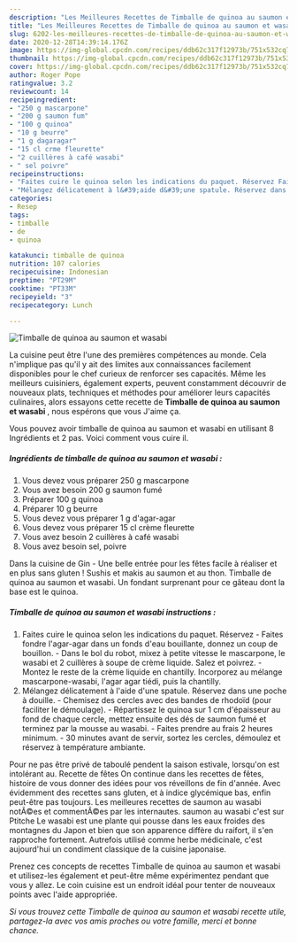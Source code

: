 ```yaml
---
description: "Les Meilleures Recettes de Timballe de quinoa au saumon et wasabi"
title: "Les Meilleures Recettes de Timballe de quinoa au saumon et wasabi"
slug: 6202-les-meilleures-recettes-de-timballe-de-quinoa-au-saumon-et-wasabi
date: 2020-12-28T14:39:14.176Z
image: https://img-global.cpcdn.com/recipes/ddb62c317f12973b/751x532cq70/timballe-de-quinoa-au-saumon-et-wasabi-photo-principale-de-la-recette.jpg
thumbnail: https://img-global.cpcdn.com/recipes/ddb62c317f12973b/751x532cq70/timballe-de-quinoa-au-saumon-et-wasabi-photo-principale-de-la-recette.jpg
cover: https://img-global.cpcdn.com/recipes/ddb62c317f12973b/751x532cq70/timballe-de-quinoa-au-saumon-et-wasabi-photo-principale-de-la-recette.jpg
author: Roger Pope
ratingvalue: 3.2
reviewcount: 14
recipeingredient:
- "250 g mascarpone"
- "200 g saumon fum"
- "100 g quinoa"
- "10 g beurre"
- "1 g dagaragar"
- "15 cl crme fleurette"
- "2 cuillères à café wasabi"
- " sel poivre"
recipeinstructions:
- "Faites cuire le quinoa selon les indications du paquet. Réservez Faites fondre l&#39;agar-agar dans un fonds d&#39;eau bouillante, donnez un coup de bouillon. Dans le bol du robot, mixez à petite vitesse le mascarpone, le wasabi et 2 cuillères à soupe de crème liquide. Salez et poivrez. Montez le reste de la crème liquide en chantilly. Incorporez au mélange mascarpone-wasabi, l&#39;agar agar tiédi, puis la chantilly."
- "Mélangez délicatement à l&#39;aide d&#39;une spatule. Réservez dans une poche à douille. Chemisez des cercles avec des bandes de rhodoïd (pour faciliter le démoulage). Répartissez le quinoa sur 1 cm d&#39;épaisseur au fond de chaque cercle, mettez ensuite des dés de saumon fumé et terminez par la mousse au wasabi. Faites prendre au frais 2 heures minimum. 30 minutes avant de servir, sortez les cercles, démoulez et réservez à température ambiante."
categories:
- Resep
tags:
- timballe
- de
- quinoa

katakunci: timballe de quinoa 
nutrition: 107 calories
recipecuisine: Indonesian
preptime: "PT29M"
cooktime: "PT33M"
recipeyield: "3"
recipecategory: Lunch

---
```



![Timballe de quinoa au saumon et wasabi](https://img-global.cpcdn.com/recipes/ddb62c317f12973b/751x532cq70/timballe-de-quinoa-au-saumon-et-wasabi-photo-principale-de-la-recette.jpg)

La cuisine peut être l'une des premières compétences au monde. Cela n'implique pas qu'il y ait des limites aux connaissances facilement disponibles pour le chef curieux de renforcer ses capacités. Même les meilleurs cuisiniers, également experts, peuvent constamment découvrir de nouveaux plats, techniques et méthodes pour améliorer leurs capacités culinaires, alors essayons cette recette de <strong> Timballe de quinoa au saumon et wasabi </strong>, nous espérons que vous J'aime ça.

<!--inarticleads1-->

Vous pouvez avoir timballe de quinoa au saumon et wasabi en utilisant 8 Ingrédients et 2 pas. Voici comment vous cuire il.

##### Ingrédients de timballe de quinoa au saumon et wasabi :

1. Vous devez vous préparer 250 g mascarpone
1. Vous avez besoin 200 g saumon fumé
1. Préparer 100 g quinoa
1. Préparer 10 g beurre
1. Vous devez vous préparer 1 g d&#39;agar-agar
1. Vous devez vous préparer 15 cl crème fleurette
1. Vous avez besoin 2 cuillères à café wasabi
1. Vous avez besoin  sel, poivre


Dans la cuisine de Gin - Une belle entrée pour les fêtes facile à réaliser et en plus sans gluten ! Sushis et makis au saumon et au thon. Timballe de quinoa au saumon et wasabi. Un fondant surprenant pour ce gâteau dont la base est le quinoa. 

<!--inarticleads2-->

##### Timballe de quinoa au saumon et wasabi instructions :

1. Faites cuire le quinoa selon les indications du paquet. Réservez - Faites fondre l&#39;agar-agar dans un fonds d&#39;eau bouillante, donnez un coup de bouillon. - Dans le bol du robot, mixez à petite vitesse le mascarpone, le wasabi et 2 cuillères à soupe de crème liquide. Salez et poivrez. - Montez le reste de la crème liquide en chantilly. Incorporez au mélange mascarpone-wasabi, l&#39;agar agar tiédi, puis la chantilly.
1. Mélangez délicatement à l&#39;aide d&#39;une spatule. Réservez dans une poche à douille. - Chemisez des cercles avec des bandes de rhodoïd (pour faciliter le démoulage). - Répartissez le quinoa sur 1 cm d&#39;épaisseur au fond de chaque cercle, mettez ensuite des dés de saumon fumé et terminez par la mousse au wasabi. - Faites prendre au frais 2 heures minimum. - 30 minutes avant de servir, sortez les cercles, démoulez et réservez à température ambiante.


Pour ne pas être privé de taboulé pendent la saison estivale, lorsqu&#39;on est intolérant au. Recette de fêtes On continue dans les recettes de fêtes, histoire de vous donner des idées pour vos réveillons de fin d&#39;année. Avec évidemment des recettes sans gluten, et à indice glycémique bas, enfin peut-être pas toujours. Les meilleures recettes de saumon au wasabi notÃ©es et commentÃ©es par les internautes. saumon au wasabi c&#39;est sur Ptitche Le wasabi est une plante qui pousse dans les eaux froides des montagnes du Japon et bien que son apparence diffère du raifort, il s&#39;en rapproche fortement. Autrefois utilisé comme herbe médicinale, c&#39;est aujourd&#39;hui un condiment classique de la cuisine japonaise. 

<!--inarticleads1-->

<p>
Prenez ces concepts de recettes Timballe de quinoa au saumon et wasabi et utilisez-les également et peut-être même expérimentez pendant que vous y allez. Le coin cuisine est un endroit idéal pour tenter de nouveaux points avec l'aide appropriée.
</p>

<p>
<i>Si vous trouvez cette Timballe de quinoa au saumon et wasabi recette utile, partagez-la avec vos amis proches ou votre famille, merci et bonne chance.</i>
</p>
